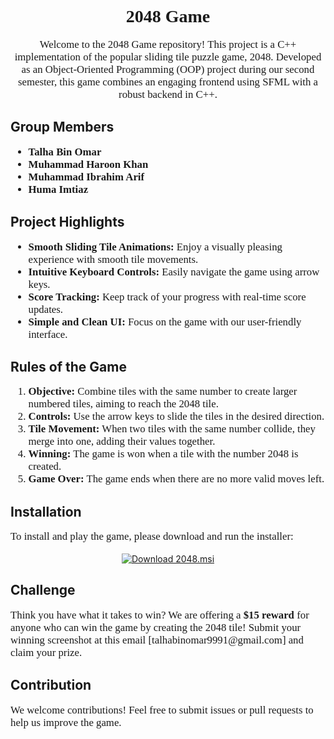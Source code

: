 <div align="center">
  <h1 style="font-family: Rockwell; font-size: 2em;">2048 Game</h1>
  <p style="font-family: Rockwell; font-size: 1.2em;">Welcome to the 2048 Game repository! This project is a C++ implementation of the popular sliding tile puzzle game, 2048. Developed as an Object-Oriented Programming (OOP) project during our second semester, this game combines an engaging frontend using SFML with a robust backend in C++.</p>
</div>

## Group Members
<ul style="font-family: Rockwell; font-size: 1.2em;">
  <li><strong>Talha Bin Omar</strong></li>
  <li><strong>Muhammad Haroon Khan</strong></li>
  <li><strong>Muhammad Ibrahim Arif</strong></li>
  <li><strong>Huma Imtiaz</strong></li>
</ul>

## Project Highlights
<ul style="font-family: Rockwell; font-size: 1.2em;">
  <li><strong>Smooth Sliding Tile Animations:</strong> Enjoy a visually pleasing experience with smooth tile movements.</li>
  <li><strong>Intuitive Keyboard Controls:</strong> Easily navigate the game using arrow keys.</li>
  <li><strong>Score Tracking:</strong> Keep track of your progress with real-time score updates.</li>
  <li><strong>Simple and Clean UI:</strong> Focus on the game with our user-friendly interface.</li>
</ul>

## Rules of the Game
<ol style="font-family: Rockwell; font-size: 1.2em;">
  <li><strong>Objective:</strong> Combine tiles with the same number to create larger numbered tiles, aiming to reach the 2048 tile.</li>
  <li><strong>Controls:</strong> Use the arrow keys to slide the tiles in the desired direction.</li>
  <li><strong>Tile Movement:</strong> When two tiles with the same number collide, they merge into one, adding their values together.</li>
  <li><strong>Winning:</strong> The game is won when a tile with the number 2048 is created.</li>
  <li><strong>Game Over:</strong> The game ends when there are no more valid moves left.</li>
</ol>

## Installation
<p style="font-family: Rockwell; font-size: 1.2em;">
To install and play the game, please download and run the installer:
</p>
<p align="center">
  <a href="./2048.msi" download>
    <img src="https://img.shields.io/badge/Download-2048.msi-blue?style=for-the-badge&logo=windows" alt="Download 2048.msi">
  </a>
</p>

## Challenge
<p style="font-family: Rockwell; font-size: 1.2em;">Think you have what it takes to win? We are offering a <strong>$15 reward</strong> for anyone who can win the game by creating the 2048 tile! Submit your winning screenshot at this email [talhabinomar9991@gmail.com] and claim your prize. </p>

## Contribution
<p style="font-family: Rockwell; font-size: 1.2em;">We welcome contributions! Feel free to submit issues or pull requests to help us improve the game.</p>
